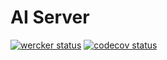 # AI Server

[![wercker status][wercker-status]][wercker-link]
[![codecov status][codecov-status]][codecov-link]

[wercker-status]: https://app.wercker.com/status/292309c929204910db10ef05b4900f39/s/master
[wercker-link]:   https://app.wercker.com/project/byKey/292309c929204910db10ef05b4900f39
[codecov-status]: https://codecov.io/gh/kiksworks/ai-server/branch/master/graph/badge.svg?token=lvcZAGIt5W
[codecov-link]:   https://codecov.io/gh/kiksworks/ai-server
